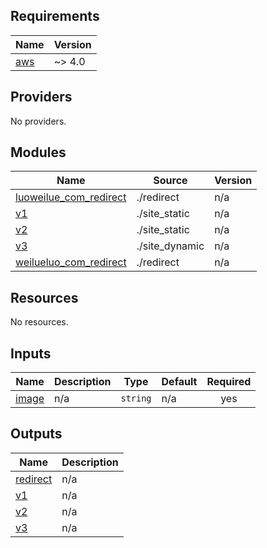 <!-- BEGIN_TF_DOCS -->
## Requirements

| Name | Version |
|------|---------|
| <a name="requirement_aws"></a> [aws](#requirement\_aws) | ~> 4.0 |

## Providers

No providers.

## Modules

| Name | Source | Version |
|------|--------|---------|
| <a name="module_luoweilue_com_redirect"></a> [luoweilue\_com\_redirect](#module\_luoweilue\_com\_redirect) | ./redirect | n/a |
| <a name="module_v1"></a> [v1](#module\_v1) | ./site_static | n/a |
| <a name="module_v2"></a> [v2](#module\_v2) | ./site_static | n/a |
| <a name="module_v3"></a> [v3](#module\_v3) | ./site_dynamic | n/a |
| <a name="module_weilueluo_com_redirect"></a> [weilueluo\_com\_redirect](#module\_weilueluo\_com\_redirect) | ./redirect | n/a |

## Resources

No resources.

## Inputs

| Name | Description | Type | Default | Required |
|------|-------------|------|---------|:--------:|
| <a name="input_image"></a> [image](#input\_image) | n/a | `string` | n/a | yes |

## Outputs

| Name | Description |
|------|-------------|
| <a name="output_redirect"></a> [redirect](#output\_redirect) | n/a |
| <a name="output_v1"></a> [v1](#output\_v1) | n/a |
| <a name="output_v2"></a> [v2](#output\_v2) | n/a |
| <a name="output_v3"></a> [v3](#output\_v3) | n/a |
<!-- END_TF_DOCS -->